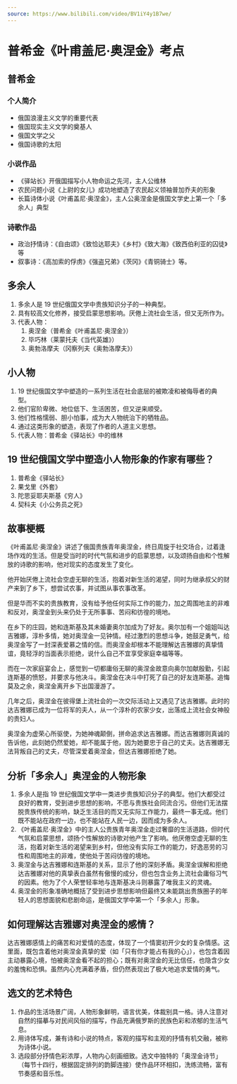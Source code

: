 ```yaml
---
source: https://www.bilibili.com/video/BV1iY4y1B7we/
---
```


# 普希金《叶甫盖尼·奥涅金》考点

## 普希金

### 个人简介

- 俄国浪漫主义文学的重要代表
- 俄国现实主义文学的奠基人
- 俄国文学之父
- 俄国诗歌的太阳

### 小说作品

- 《驿站长》开俄国描写小人物命运之先河，主人公维林
- 农民问题小说《上尉的女儿》成功地塑造了农民起义领袖普加乔夫的形象
- 长篇诗体小说《叶甫盖尼·奥涅金》，主人公奥涅金是俄国文学史上第一个「多余人」典型

### 诗歌作品

- 政治抒情诗：《自由颂》《致恰达耶夫》《乡村》《致大海》《致西伯利亚的囚徒》等
- 叙事诗：《高加索的俘虏》《强盗兄弟》《茨冈》《青铜骑士》等。

## 多余人

1. 多余人是 19 世纪俄国文学中贵族知识分子的一种典型。
2. 具有较高文化修养，接受启蒙思想影响。厌倦上流社会生活，但又无所作为。
3. 代表人物：
   1. 奥涅金（普希金《叶甫盖尼·奥涅金》）
   2. 毕巧林（莱蒙托夫《当代英雄》）
   3. 奥勃洛摩夫（冈察列夫《奥勃洛摩夫》）

## 小人物

1. 19 世纪俄国文学中塑造的一系列生活在社会底层的被欺凌和被侮辱者的典型。
2. 他们官阶卑微、地位低下、生活困苦，但又逆来顺受。
3. 他们性格懦弱、胆小怕事，成为大人物统治下的牺牲品。
4. 通过这类形象的塑造，表现了作者的人道主义思想。
5. 代表人物：普希金《驿站长》中的维林

## 19 世纪俄国文学中塑造小人物形象的作家有哪些？

1. 普希金《驿站长》
2. 果戈里《外套》
3. 陀思妥耶夫斯基《穷人》
4. 契科夫《小公务员之死》

## 故事梗概

《叶甫盖尼·奥涅金》讲述了俄国贵族青年奥涅金，终日周旋于社交场合，过着逢场作戏的生活。但是受当时的时代气氛和进步的启蒙思想，以及颂扬自由和个性解放的诗歌的影响，他对现实的态度发生了变化。

他开始厌倦上流社会空虚无聊的生活，抱着对新生活的渴望，同时为继承叔父的财产来到了乡下，想尝试农事，并试图从事农事改革。

但是华而不实的贵族教育，没有给予他任何实际工作的能力，加之周围地主的非难和反对，奥涅金到头来仍处于无所事事、苦闷和彷徨的境地。

在乡下的庄园，她和连斯基及其未婚妻奥尔加成为了好友。奥尔加有一个姐姐叫达吉雅娜，淳朴多情，她对奥涅金一见钟情。经过激烈的思想斗争，她鼓足勇气，给奥涅金写了一封深表爱慕之情的信。而奥涅金却根本不能理解达吉雅娜的真挚情谊，竟轻浮的当面表示拒绝，说什么自己不宜享受家庭幸福等等。

而在一次家庭宴会上，感觉到一切都庸俗无聊的奥涅金故意向奥尔加献殷勤，引起连斯基的愤怒，并要求与他决斗。奥涅金在决斗中打死了自己的好友连斯基。追悔莫及之余，奥涅金离开乡下出国漫游了。

几年之后，奥涅金在彼得堡上流社会的一次交际活动上又遇见了达吉雅娜。此时的达吉雅娜已成为一位将军的夫人，从一个淳朴的农家少女，出落成上流社会女神般的贵妇人。

奥涅金为虚荣心所驱使，为她神魂颠倒，拼命追求达吉雅娜。而达吉雅娜则真诚的告诉他，此刻她仍然爱她，却不能属于他，因为她要忠于自己的丈夫。达吉雅娜无法背叛自己的丈夫，尽管深爱着奥涅金，但达吉雅娜拒绝了她。

## 分析「多余人」奥涅金的人物形象

1. 多余人是指 19 世纪俄国文学中一类进步贵族知识分子的典型。他们大都受过良好的教育，受到进步思想的影响，不愿与贵族社会同流合污。但他们无法摆脱贵族传统的影响，缺乏生活目的而又无实际工作能力，最终一事无成。他们既不能站在政府一边，也不能站在人民一边，因而成为多余人。
2. 《叶甫盖尼·奥涅金》中的主人公贵族青年奥涅金走过奢靡的生活道路，但时代气氛和启蒙思想，颂扬个性解放的诗歌对他产生了影响。他厌倦空虚无聊的生活，抱着对新生活的渴望来到乡村，但他没有实际工作的能力，好逸恶劳的习性和周围地主的非难，使他处于苦闷彷徨的境地。
3. 奥涅金与达吉雅娜和连斯基的关系，显示了他的深刻矛盾。奥涅金误解和拒绝达吉雅娜对他的真挚表白虽然有傲慢的成分，但也包含业务上流社会庸俗习气的因素。他为了个人荣誉轻率地与连斯基决斗则暴露了唯我主义的灵魂。
4. 奥涅金的形象准确地概括了受到进步思想影响但最终又未能跳出贵族圈子的年轻人的思想面貌和悲剧命运，是俄国文学中第一个「多余人」形象。

## 如何理解达吉雅娜对奥涅金的感情？

达吉雅娜感情上的痛苦和对爱情的态度，体现了一个情窦初开少女的复杂情感。这里面，既包含着他对奥涅金真挚的爱（如「只有你才能占有我的心」），也包含着因主动暴露心境，怕被奥涅金看不起的担心；既有对奥涅金的无比信任，也隐含少女的羞愧和恐惧。虽然内心充满着矛盾，但仍然表现出了极大地追求爱情的勇气。

## 选文的艺术特色

1. 作品的生活场景广阔，人物形象鲜明，语言优美，体裁别具一格。诗人注意对自然的描摹与对民间风俗的描写，作品充满俄罗斯的民族色彩和浓郁的生活气息。
2. 用诗体写成，兼有诗和小说的特点，客观的描写和主观的抒情有机交融，被称为诗体小说。
3. 选段部分抒情色彩浓厚，人物内心刻画细致。选文中独特的「奥涅金诗节」（每节十四行，根据固定排列的韵脚连接）使作品环环相扣，洗练流畅，富有节奏感和音乐性。
